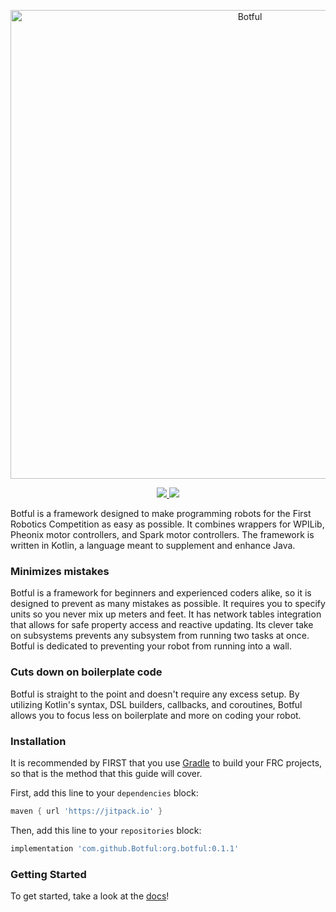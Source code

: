 <p align="center">
  <a href="#">
    <img alt="Botful" src="https://i.imgur.com/WAhi8NS.png" width="750px" height="auto"/>
  </a>
</p>

<p align="center">
  <a href="https://github.com/Botful/botful/actions">
    <img src="https://img.shields.io/github/workflow/status/Botful/botful/Java CI?style=flat-square" />
  </a>
  
  <a href="https://jitpack.io/#Botful/org.botful">
    <img src="https://img.shields.io/jitpack/v/github/SouthEugeneRoboticsTeam/sertain?style=flat-square" />
  </a>
</p>

Botful is a framework designed to make programming robots for the First Robotics Competition as easy as possible. It combines wrappers for WPILib, Pheonix motor controllers, and Spark motor controllers. The framework is written in Kotlin, a language meant to supplement and enhance Java.

### Minimizes mistakes

Botful is a framework for beginners and experienced coders alike, so it is designed to prevent as many mistakes as possible. It requires you to specify units so you never mix up meters and feet. It has network tables integration that allows for safe property access and reactive updating. Its clever take on subsystems prevents any subsystem from running two tasks at once. Botful is dedicated to preventing your robot from running into a wall.

### Cuts down on boilerplate code

Botful is straight to the point and doesn't require any excess setup. By utilizing Kotlin's syntax, DSL builders, callbacks, and coroutines, Botful allows you to focus less on boilerplate and more on coding your robot.

### Installation

It is recommended by FIRST that you use [Gradle](https://gradle.org/) to build your FRC projects, so that is the method that this guide will cover.

First, add this line to your `dependencies` block:

```gradle
maven { url 'https://jitpack.io' }
```

Then, add this line to your `repositories` block:

```gradle
implementation 'com.github.Botful:org.botful:0.1.1'
```

### Getting Started

To get started, take a look at the [docs](https://botlin.gitbook.io/botlin/)!
